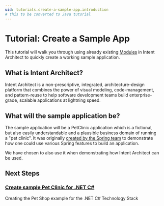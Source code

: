 ```yaml
---
uid: tutorials.create-a-sample-app.introduction
# this to be converted to Java tutorial
---
```

# Tutorial: Create a Sample App

This tutorial will walk you through using already existing [Modules](xref:application-development.applications-and-solutions.about-modules) in Intent Architect to quickly create a working sample application.

## What is Intent Architect?

Intent Architect is a non-prescriptive, integrated, architecture-design platform that combines the power of visual modeling, code-management, and pattern-reuse to help software development teams build enterprise-grade, scalable applications at lightning speed.

## What will the sample application be?

The sample application will be a PetClinic application which is a fictional, but also easily understandable and a plausible business domain of running a "pet clinic". It was originally [created by the Spring team](https://spring-petclinic.github.io/) to demonstrate how one could use various Spring features to build an application.

We have chosen to also use it when demonstrating how Intent Architect can be used.

## Next Steps

### [Create sample Pet Clinic for .NET C#](xref:tutorials.create-a-sample-app.create-a-petclinic-csharp)

Creating the Pet Shop example for the .NET C# Technology Stack
